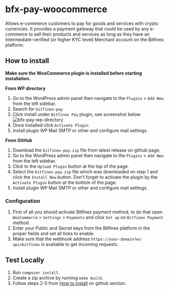 # bfx-pay-woocommerce
Allows e-commerce customers to pay for goods and services with crypto currencies. It provides a payment gateway that could be used by any e-commerce to sell their products and services as long as they have an Intermediate-verified (or higher KYC level) Merchant account on the Bitfinex platform.

## How to install
**Make sure the WooCommerce plugin is installed before starting installation.**

**From WP directory**

1. Go to the WordPress admin panel then navigate to the `Plugins` > `Add New` from the left sidebar.
2. Search for `bitfinex-pay`
3. Click install under `Bitfinex Pay` plugin, see screenshot below
![bfx-pay-wp-directory](bfx-pay-wp-directory.png)
4. Once installed click `Activate Plugin`
5. Install plugin WP Mail SMTP or other and configure mail settings.

**From GitHub**

1. Download the `bitfinex-pay.zip` file from latest release on github page.
2. Go to the WordPress admin panel then navigate to the `Plugins` > `Add New` from the left sidebar.
3. Click to the `Upload Plugin` button at the top of the page.
4. Select the `bitfinex-pay.zip` file which was downloaded on step 1 and click the `Install Now` button. Don't forget to activate the plugin by the `Activate Plugin` button at the bottom of the page.
5. Install plugin WP Mail SMTP or other and configure mail settings.

### Configuration
1. First of all you should activate Bitfinex payment method, to do that open `WooCommerce` > `Settings` > `Payments` and click `Set up` on `Bitfinex Payment` method.
2. Enter your Public and Secret keys from the Bitfinex platform in the proper fields and set all ticks to enable.
3. Make sure that the webhook address `https://your-domain?wc-api=bitfinex` is available to get incoming requests.

## Test Locally
1. Run `composer install`.
2. Create a zip archive by running `make build`.
3. Follow steps 2-5 from [How to install](#how-to-install) on github section.
